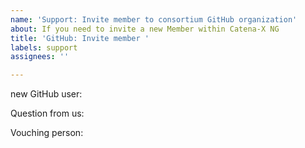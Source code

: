 ```yaml
---
name: 'Support: Invite member to consortium GitHub organization'
about: If you need to invite a new Member within Catena-X NG
title: 'GitHub: Invite member '
labels: support
assignees: ''

---
```


new GitHub user: <!-- Please fill in the GITHUB-USER-ID -->

Question from us: 
<!-- who can verify that the new user is a Member of Catena-X NG GitHub Organisation -->

Vouching person: <!-- Please fill in your Product_Owner -->
